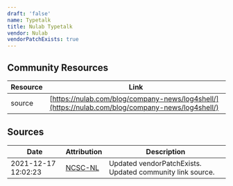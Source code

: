 ```yaml
---
draft: 'false'
name: Typetalk
title: Nulab Typetalk
vendor: Nulab
vendorPatchExists: true
---
```



## Community Resources
| Resource | Link |
| --- | --- |
| source | [https://nulab.com/blog/company-news/log4shell/](https://nulab.com/blog/company-news/log4shell/) |


## Sources
| Date | Attribution | Description |
| --- | --- | --- |
| 2021-12-17 12:02:23 | [NCSC-NL](https://github.com/NCSC-NL/log4shell/blob/main/software/README.md) | Updated vendorPatchExists. Updated community link source.  |

